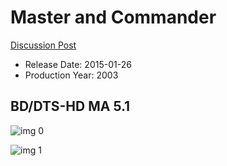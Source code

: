 # Master and Commander

[Discussion Post](https://www.avsforum.com/threads/bass-eq-for-filtered-movies.2995212/post-56746688)

* Release Date: 2015-01-26
* Production Year: 2003

## BD/DTS-HD MA 5.1

![img 0](https://i.imgur.com/GHuO5Bk.jpg)

![img 1](https://i.imgur.com/bZEJbFL.png)

